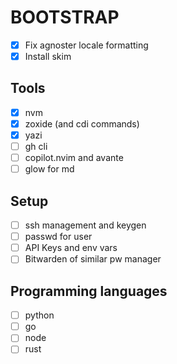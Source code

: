 # BOOTSTRAP


- [x] Fix agnoster locale formatting
- [x] Install skim

## Tools

- [x] nvm
- [x] zoxide (and cdi commands)
- [x] yazi
- [ ] gh cli
- [ ] copilot.nvim and avante
- [ ] glow for md

## Setup

- [ ] ssh management and keygen
- [ ] passwd for user
- [ ] API Keys and env vars
- [ ] Bitwarden of similar pw manager

## Programming languages

- [ ] python
- [ ] go
- [ ] node
- [ ] rust
